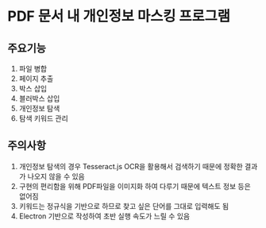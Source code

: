 # PDF 문서 내 개인정보 마스킹 프로그램

## 주요기능

1. 파일 병합
2. 페이지 추출
3. 박스 삽입
4. 블러박스 삽입
5. 개인정보 탐색
6. 탐색 키워드 관리

## 주의사항

1. 개인정보 탐색의 경우 Tesseract.js OCR을 활용해서 검색하기 때문에 정확한 결과가 나오지 않을 수 있음
2. 구현의 편리함을 위해 PDF파일을 이미지화 하여 다루기 때문에 텍스트 정보 등은 없어짐
3. 키워드는 정규식을 기반으로 하므로 찾고 싶은 단어를 그대로 입력해도 됨
4. Electron 기반으로 작성하여 초반 실행 속도가 느릴 수 있음

